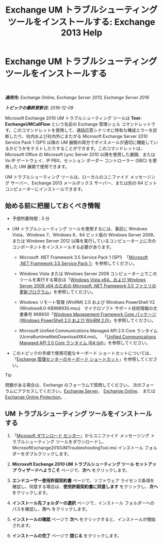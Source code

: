 ﻿---
title: 'Exchange UM トラブルシューティング ツールをインストールする: Exchange 2013 Help'
TOCTitle: Exchange UM トラブルシューティング ツールをインストールする
ms:assetid: 84223af0-a717-49ee-add6-86313bb30d17
ms:mtpsurl: https://technet.microsoft.com/ja-jp/library/Ff844714(v=EXCHG.150)
ms:contentKeyID: 56270073
ms.date: 04/24/2018
mtps_version: v=EXCHG.150
ms.translationtype: HT
---

# Exchange UM トラブルシューティング ツールをインストールする

 

_**適用先:** Exchange Online, Exchange Server 2013, Exchange Server 2016_

_**トピックの最終更新日:** 2016-12-09_

Microsoft Exchange 2010 UM トラブルシューティング ツールは **Test-ExchangeUMCallFlow** という名前の Exchange 管理シェル コマンドレットです。このコマンドレットを使用して、通話応答シナリオに特有な構成エラーを診断したり、社内および社内外にまたがる Microsoft Exchange Server 2010 Service Pack 1 (SP1) 以降の UM 展開の両方でボイスメールが適切に機能しているかどうかをテストしたりすることができます。このコマンドレットは、Microsoft Office の Microsoft Lync Server 2010 以降を使用した展開、または Vo IP ゲートウェイ、IP PBX、セッション ボーダー コントローラー (SBC) を使用した UM 展開で使用できます。

UM トラブルシューティング ツールは、ローカルのユニファイド メッセージング サーバー、Exchange 2013 メールボックス サーバー、または別の 64 ビット コンピューターにインストールできます。

## 始める前に把握しておくべき情報

  - 予想所要時間 : 3 分

  - UM トラブルシューティング ツールを使用するには、事前に Windows Vista、Windows 7、Windows 8、64 ビット版の Windows Server 2008、または Windows Server 2012 以降を実行しているコンピューター上に次のコンポーネントをインストールする必要があります。
    
      - Microsoft .NET Framework 3.5 Service Pack 1 (SP1)  「[Microsoft .NET Framework 3.5 Service Pack 1](https://go.microsoft.com/fwlink/p/?linkid=152380)」を参照してください。
    
      - Windows Vista または Windows Server 2008 コンピューター上でこのツールを実行する場合は「[Windows Vista x64、および Windows Server 2008 x64 のための Microsoft .NET Framework 3.5 ファミリの更新プログラム](https://go.microsoft.com/fwlink/p/?linkid=178998)」を参照してください。
    
      - Windows リモート管理 (WinRM) 2.0 および Windows PowerShell V2 (Windows6.0-KB968930.msu)   マイクロソフト サポート技術情報の文書番号 968930「[Windows Management Framework Core パッケージ (Windows PowerShell 2.0 および WinRM 2.0)](http://go.microsoft.com/fwlink/p/?linkid=3052&kbid=968930)」を参照してください。
    
      - Microsoft Unified Communications Managed API 2.0 Core ランタイム (UcmaRuntimeWebDownloadX64.msi)。  「[Unified Communications Managed API 2.0 Core ランタイム (64-bit)](https://go.microsoft.com/fwlink/p/?linkid=198175)」を参照してください。

  - このトピックの手順で使用可能なキーボード ショートカットについては、「[Exchange 管理センターのキーボード ショートカット](keyboard-shortcuts-in-the-exchange-admin-center-exchange-online-protection-help.md)」を参照してください。


> [!TIP]
> 問題がある場合は、Exchange のフォーラムで質問してください。 次のフォーラムにアクセスしてください。<A href="https://go.microsoft.com/fwlink/p/?linkid=60612">Exchange Server</A>、 <A href="https://go.microsoft.com/fwlink/p/?linkid=267542">Exchange Online</A>、 または <A href="https://go.microsoft.com/fwlink/p/?linkid=285351">Exchange Online Protection</A>。.



## UM トラブルシューティング ツールをインストールする

1.  「[Microsoft ダウンロード センター](https://go.microsoft.com/fwlink/p/?linkid=182625)」からユニファイド メッセージング トラブルシューティング ツールをダウンロードし、MicrosoftExchange2010UMTroubleshootingTool.msi インストール フォルダーをダブルクリックします。

2.  <strong>Microsoft Exchange 2010 UM トラブルシューティング ツール セットアップ ウィザードへようこそ</strong> ページで、<strong>次へ</strong> をクリックします。

3.  <strong>エンドユーザー使用許諾契約書</strong> ページで、ソフトウェア ライセンス条項を確認し、同意する場合は、<strong>使用許諾契約書に同意します</strong> をクリックし、<strong>次へ</strong> をクリックします。

4.  <strong>インストール先フォルダーの選択</strong> ページで、インストール フォルダーへのパスを確認し、<strong>次へ</strong> をクリックします。

5.  <strong>インストールの確認</strong> ページで <strong>次へ</strong> をクリックすると、インストールが開始されます。

6.  <strong>インストールの完了</strong> ページで <strong>閉じる</strong> をクリックします。

